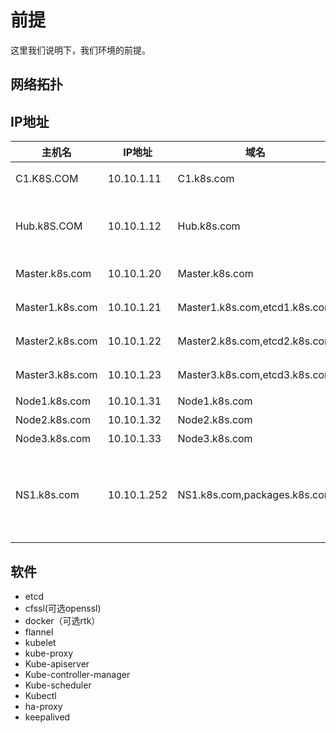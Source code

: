# 前提 #
这里我们说明下，我们环境的前提。
## 网络拓扑 ##




## IP地址 ##

主机名|IP地址|域名|其它
-----|------|----|---
C1.K8S.COM|10.10.1.11|C1.k8s.com|基础公共服务器
Hub.k8S.COM|10.10.1.12|Hub.k8s.com|Docker hub，时间服务器（chrony）
Master.k8s.com|10.10.1.20|Master.k8s.com|master虚拟地址
Master1.k8s.com|10.10.1.21|Master1.k8s.com,etcd1.k8s.com|Master节点1
Master2.k8s.com|10.10.1.22|Master2.k8s.com,etcd2.k8s.com|Master节点2
Master3.k8s.com|10.10.1.23|Master3.k8s.com,etcd3.k8s.com|Master节点3
Node1.k8s.com|10.10.1.31|Node1.k8s.com|工作节点1
Node2.k8s.com|10.10.1.32|Node2.k8s.com|工作节点2
Node3.k8s.com|10.10.1.33|Node3.k8s.com|工作节点3
NS1.k8s.com|10.10.1.252|NS1.k8s.com,packages.k8s.com|域名解析服务<br>k8s的yum源服务（克隆的google）	

## 软件 ##
* etcd
* cfssl(可选openssl)
* docker（可选rtk）
* flannel
* kubelet
* kube-proxy
* Kube-apiserver
* Kube-controller-manager
* Kube-scheduler
* Kubectl
* ha-proxy
* keepalived



